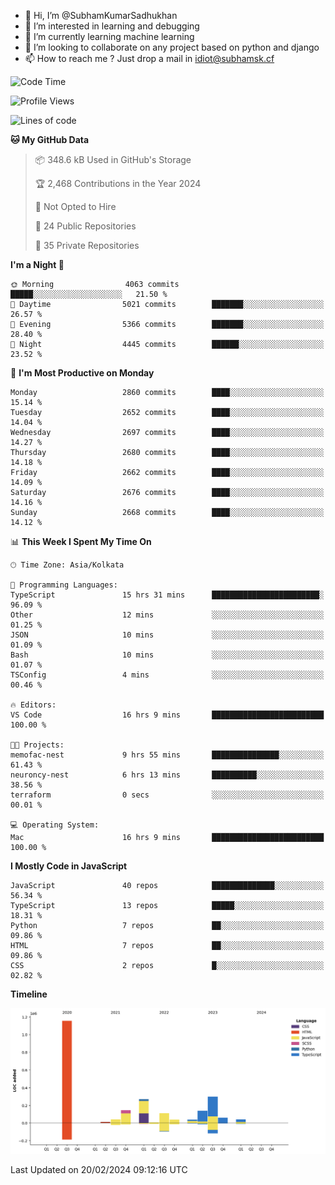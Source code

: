 - 👋 Hi, I’m @SubhamKumarSadhukhan
- 👀 I’m interested in learning and debugging
- 🌱 I’m currently learning machine learning
- 💞️ I’m looking to collaborate on any project based on python and django
- 📫 How to reach me ?
      Just drop a mail in idiot@subhamsk.cf

<!---
SubhamKumarSadhukhan/SubhamKumarSadhukhan is a ✨ special ✨ repository because its `README.md` (this file) appears on your GitHub profile.
You can click the Preview link to take a look at your changes.
--->


<!--START_SECTION:waka-->
![Code Time](http://img.shields.io/badge/Code%20Time-1%2C952%20hrs%2029%20mins-blue)

![Profile Views](http://img.shields.io/badge/Profile%20Views-0-blue)

![Lines of code](https://img.shields.io/badge/From%20Hello%20World%20I%27ve%20Written-2.4%20million%20lines%20of%20code-blue)

**🐱 My GitHub Data** 

> 📦 348.6 kB Used in GitHub's Storage 
 > 
> 🏆 2,468 Contributions in the Year 2024
 > 
> 🚫 Not Opted to Hire
 > 
> 📜 24 Public Repositories 
 > 
> 🔑 35 Private Repositories 
 > 
**I'm a Night 🦉** 

```text
🌞 Morning                4063 commits        █████░░░░░░░░░░░░░░░░░░░░   21.50 % 
🌆 Daytime                5021 commits        ███████░░░░░░░░░░░░░░░░░░   26.57 % 
🌃 Evening                5366 commits        ███████░░░░░░░░░░░░░░░░░░   28.40 % 
🌙 Night                  4445 commits        ██████░░░░░░░░░░░░░░░░░░░   23.52 % 
```
📅 **I'm Most Productive on Monday** 

```text
Monday                   2860 commits        ████░░░░░░░░░░░░░░░░░░░░░   15.14 % 
Tuesday                  2652 commits        ████░░░░░░░░░░░░░░░░░░░░░   14.04 % 
Wednesday                2697 commits        ████░░░░░░░░░░░░░░░░░░░░░   14.27 % 
Thursday                 2680 commits        ████░░░░░░░░░░░░░░░░░░░░░   14.18 % 
Friday                   2662 commits        ████░░░░░░░░░░░░░░░░░░░░░   14.09 % 
Saturday                 2676 commits        ████░░░░░░░░░░░░░░░░░░░░░   14.16 % 
Sunday                   2668 commits        ████░░░░░░░░░░░░░░░░░░░░░   14.12 % 
```


📊 **This Week I Spent My Time On** 

```text
🕑︎ Time Zone: Asia/Kolkata

💬 Programming Languages: 
TypeScript               15 hrs 31 mins      ████████████████████████░   96.09 % 
Other                    12 mins             ░░░░░░░░░░░░░░░░░░░░░░░░░   01.25 % 
JSON                     10 mins             ░░░░░░░░░░░░░░░░░░░░░░░░░   01.09 % 
Bash                     10 mins             ░░░░░░░░░░░░░░░░░░░░░░░░░   01.07 % 
TSConfig                 4 mins              ░░░░░░░░░░░░░░░░░░░░░░░░░   00.46 % 

🔥 Editors: 
VS Code                  16 hrs 9 mins       █████████████████████████   100.00 % 

🐱‍💻 Projects: 
memofac-nest             9 hrs 55 mins       ███████████████░░░░░░░░░░   61.43 % 
neuroncy-nest            6 hrs 13 mins       ██████████░░░░░░░░░░░░░░░   38.56 % 
terraform                0 secs              ░░░░░░░░░░░░░░░░░░░░░░░░░   00.01 % 

💻 Operating System: 
Mac                      16 hrs 9 mins       █████████████████████████   100.00 % 
```

**I Mostly Code in JavaScript** 

```text
JavaScript               40 repos            ██████████████░░░░░░░░░░░   56.34 % 
TypeScript               13 repos            █████░░░░░░░░░░░░░░░░░░░░   18.31 % 
Python                   7 repos             ██░░░░░░░░░░░░░░░░░░░░░░░   09.86 % 
HTML                     7 repos             ██░░░░░░░░░░░░░░░░░░░░░░░   09.86 % 
CSS                      2 repos             █░░░░░░░░░░░░░░░░░░░░░░░░   02.82 % 
```



**Timeline**

![Lines of Code chart](https://raw.githubusercontent.com/SubhamKumarSadhukhan/SubhamKumarSadhukhan/main/assets/bar_graph.png)


 Last Updated on 20/02/2024 09:12:16 UTC
<!--END_SECTION:waka-->
